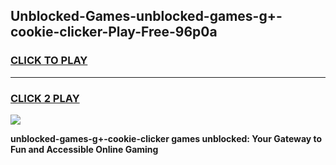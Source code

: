 
## Unblocked-Games-unblocked-games-g+-cookie-clicker-Play-Free-96p0a
<h3>
<a href="https://premium76.site?title=unblocked-games-g+-cookie-clicker&ref=10A">CLICK TO PLAY</a></h3>
<hr>

<h3>
<a href="https://premium76.site?title=unblocked-games-g+-cookie-clicker&ref=10A">CLICK 2 PLAY</a>
  
</h3>

<a href="https://premium76.site?title=unblocked-games-g+-cookie-clicker&ref=10A"><img src="https://clearcache.store/games.png"></a>


**unblocked-games-g+-cookie-clicker games unblocked: Your Gateway to Fun and Accessible Online Gaming**
